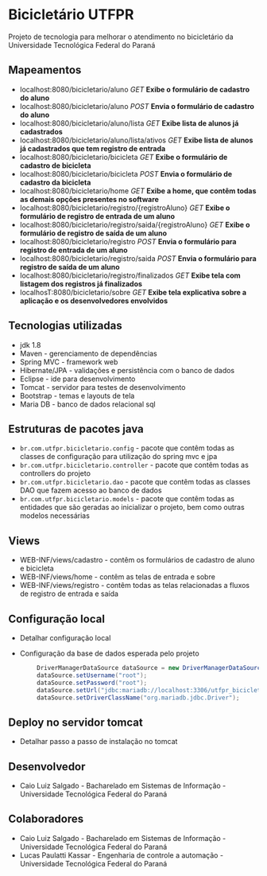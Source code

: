 # Bicicletário UTFPR
Projeto de tecnologia para melhorar o atendimento no bicicletário da Universidade Tecnológica Federal do Paraná

## Mapeamentos

- localhost:8080/bicicletario/aluno _GET_ **Exibe o formulário de cadastro do aluno**
- localhost:8080/bicicletario/aluno _POST_ **Envia o formulário de cadastro do aluno**
- localhost:8080/bicicletario/aluno/lista _GET_ **Exibe lista de alunos já cadastrados**
- localhost:8080/bicicletario/aluno/lista/ativos _GET_ **Exibe lista de alunos já cadastrados que tem registro de entrada**
- localhost:8080/bicicletario/bicicleta _GET_ **Exibe o formulário de cadastro de bicicleta**
- localhost:8080/bicicletario/bicicleta _POST_ **Envia o formulário de cadastro da bicicleta**
- localhost:8080/bicicletario/home _GET_ **Exibe a home, que contêm todas as demais opções presentes no software**
- localhost:8080/bicicletario/registro/{registroAluno} _GET_ **Exibe o formulário de registro de entrada de um aluno**
- localhost:8080/bicicletario/registro/saida/{registroAluno} _GET_ **Exibe o formulário de registro de saída de um aluno** 
- localhost:8080/bicicletario/registro _POST_ **Envia o formulário para registro de entrada de um aluno**
- localhost:8080/bicicletario/registro/saida _POST_ **Envia o formulário para registro de saída de um aluno**
- localhost:8080/bicicletario/registro/finalizados _GET_ **Exibe tela com listagem dos registros já finalizados**
- localhosT:8080/bicicletario/sobre _GET_ **Exibe tela explicativa sobre a aplicação e os desenvolvedores envolvidos**

## Tecnologias utilizadas

- jdk 1.8
- Maven - gerenciamento de dependências
- Spring MVC - framework web
- Hibernate/JPA - validações e persistência com o banco de dados
- Eclipse - ide para desenvolvimento
- Tomcat - servidor para testes de desenvolvimento
- Bootstrap - temas e layouts de tela
- Maria DB - banco de dados relacional sql

## Estruturas de pacotes java

- `br.com.utfpr.bicicletario.config` - pacote que contêm todas as classes de configuração para utilização do spring mvc e jpa
- `br.com.utfpr.bicicletario.controller` - pacote que contêm todas as controllers do projeto
- `br.com.utfpr.bicicletario.dao` - pacote que contêm todas as classes DAO que fazem acesso ao banco de dados
- `br.com.utfpr.bicicletario.models` - pacote que contêm todas as entidades que são geradas ao inicializar o projeto, bem como outras modelos necessárias

## Views

- WEB-INF/views/cadastro - contêm os formulários de cadastro de aluno e bicicleta
- WEB-INF/views/home - contêm as telas de entrada e sobre
- WEB-INF/views/registro - contêm todas as telas relacionadas a fluxos de registro de entrada e saída

## Configuração local

- Detalhar configuração local

- Configuração da base de dados esperada pelo projeto

```java
		DriverManagerDataSource dataSource = new DriverManagerDataSource();
		dataSource.setUsername("root");
		dataSource.setPassword("root");
		dataSource.setUrl("jdbc:mariadb://localhost:3306/utfpr_bicicletario");
		dataSource.setDriverClassName("org.mariadb.jdbc.Driver");
```

## Deploy no servidor tomcat

- Detalhar passo a passo de instalação no tomcat

## Desenvolvedor

- Caio Luiz Salgado - Bacharelado em Sistemas de Informação - Universidade Tecnológica Federal do Paraná

## Colaboradores

- Caio Luiz Salgado - Bacharelado em Sistemas de Informação - Universidade Tecnológica Federal do Paraná
- Lucas Paulatti Kassar - Engenharia de controle a automação - Universidade Tecnológica Federal do Paraná
